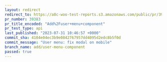 ```yaml
---
layout: redirect
redirect_to: https://a8c-woo-test-reports.s3.amazonaws.com/public/pr/39383/api/index.html
pr_number: 39383
pr_title_encoded: "Add%2Fuser+menu+component"
pr_test_type: api
last_published: "2023-07-31 10:46:57 +0000"
commit_sha: 4104e04ec3b9e0842767957dd4095d2edc8b5f0d
commit_message: "User menu: fix modal on mobile"
branch_name: add/user-menu-component
passed: true
---
```

